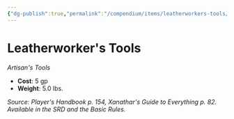 ```yaml
---
{"dg-publish":true,"permalink":"/compendium/items/leatherworkers-tools/","tags":["compendium/src/5e/phb","item/gear/artisans-tools"]}
---
```


# Leatherworker's Tools
*Artisan's Tools*  

- **Cost**: 5 gp
- **Weight**: 5.0 lbs.

*Source: Player's Handbook p. 154, Xanathar's Guide to Everything p. 82. Available in the SRD and the Basic Rules.*